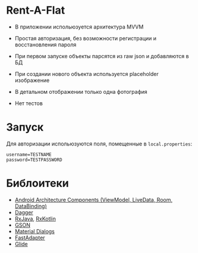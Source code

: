 # Rent-A-Flat
- В приложении испольюзуется архитектура MVVM
- Простая авторизация, без возможности регистрации и восстановления пароля
- При первом запуске объекты парсятся из raw json и добавляются в БД

- При создании нового объекта используется placeholder изображение
- В детальном отображении только одна фотография
- Нет тестов

# Запуск
Для авторизации испольюзуются поля, помещенные в `local.properties`:
```
username=TESTNAME
password=TESTPASSWORD
```

# Библоитеки
- [Android Architecture Components (ViewModel, LiveData, Room, DataBinding)](https://developer.android.com/topic/libraries/architecture)
- [Dagger](https://google.github.io/dagger/)
- [RxJava](https://github.com/ReactiveX/RxJava), [RxKotlin](https://github.com/ReactiveX/RxKotlin)
- [GSON](https://github.com/google/gson)
- [Material Dialogs](https://github.com/afollestad/material-dialogs)
- [FastAdapter](https://github.com/mikepenz/FastAdapter)
- [Glide](https://github.com/bumptech/glide)


